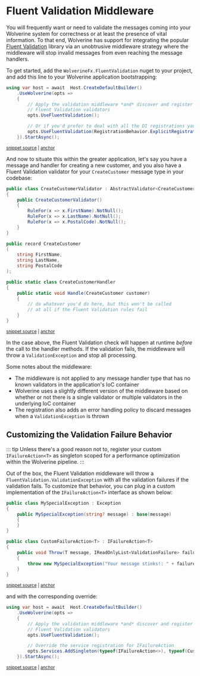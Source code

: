 # Fluent Validation Middleware

You will frequently want or need to validate the messages coming into your Wolverine system for correctness
or at least the presence of vital information. To that end, Wolverine has support for integrating the
popular [Fluent Validation](https://docs.fluentvalidation.net/en/latest/) library via an unobtrusive middleware strategy
where the middleware will stop invalid messages from even reaching the message handlers.

To get started, add the `WolverineFx.FluentValidation` nuget to your project, and add this line
to your Wolverine application bootstrapping:

<!-- snippet: sample_bootstrap_with_fluent_validation -->
<a id='snippet-sample_bootstrap_with_fluent_validation'></a>
```cs
using var host = await  Host.CreateDefaultBuilder()
    .UseWolverine(opts =>
    {
        // Apply the validation middleware *and* discover and register
        // Fluent Validation validators
        opts.UseFluentValidation();

        // Or if you'd prefer to deal with all the DI registrations yourself
        opts.UseFluentValidation(RegistrationBehavior.ExplicitRegistration);
    }).StartAsync();
```
<sup><a href='https://github.com/JasperFx/wolverine/blob/main/src/Extensions/Wolverine.FluentValidation.Tests/Samples.cs#L14-L27' title='Snippet source file'>snippet source</a> | <a href='#snippet-sample_bootstrap_with_fluent_validation' title='Start of snippet'>anchor</a></sup>
<!-- endSnippet -->

And now to situate this within the greater application, let's say you have a message and handler
for creating a new customer, and you also have a Fluent Validation validator for your `CreateCustomer`
message type in your codebase:

<!-- snippet: sample_create_customer -->
<a id='snippet-sample_create_customer'></a>
```cs
public class CreateCustomerValidator : AbstractValidator<CreateCustomer>
{
    public CreateCustomerValidator()
    {
        RuleFor(x => x.FirstName).NotNull();
        RuleFor(x => x.LastName).NotNull();
        RuleFor(x => x.PostalCode).NotNull();
    }
}

public record CreateCustomer
(
    string FirstName, 
    string LastName, 
    string PostalCode
);

public static class CreateCustomerHandler
{
    public static void Handle(CreateCustomer customer)
    {
        // do whatever you'd do here, but this won't be called
        // at all if the Fluent Validation rules fail
    }
}
```
<sup><a href='https://github.com/JasperFx/wolverine/blob/main/src/Extensions/Wolverine.FluentValidation.Tests/Samples.cs#L70-L98' title='Snippet source file'>snippet source</a> | <a href='#snippet-sample_create_customer' title='Start of snippet'>anchor</a></sup>
<!-- endSnippet -->

In the case above, the Fluent Validation check will happen at runtime *before* the call to the handler methods. If 
the validation fails, the middleware will throw a `ValidationException` and stop all processing.

Some notes about the middleware:

* The middleware is not applied to any message handler type that has no known validators in the application's IoC container
* Wolverine uses a slightly different version of the middleware based on whether or not there is a single validator or multiple
  validators in the underlying IoC container
* The registration also adds an error handling policy to discard messages when a `ValidationException` is thrown

## Customizing the Validation Failure Behavior

::: tip
Unless there's a good reason not to, register your custom `IFailureAction<T>` as singleton scoped
for a performance optimization within the Wolverine pipeline.
:::

Out of the box, the Fluent Validation middleware will throw a `FluentValidation.ValidationException`
with all the validation failures if the validation fails. To customize that behavior, you can plug
in a custom implementation of the `IFailureAction<T>` interface as shown below:

<!-- snippet: sample_customizing_fluent_validation_failure_actions -->
<a id='snippet-sample_customizing_fluent_validation_failure_actions'></a>
```cs
public class MySpecialException : Exception
{
    public MySpecialException(string? message) : base(message)
    {
    }
}

public class CustomFailureAction<T> : IFailureAction<T>
{
    public void Throw(T message, IReadOnlyList<ValidationFailure> failures)
    {
        throw new MySpecialException("Your message stinks!: " + failures.Select(x => x.ErrorMessage).Join(", "));
    }
}
```
<sup><a href='https://github.com/JasperFx/wolverine/blob/main/src/Extensions/Wolverine.FluentValidation.Tests/Samples.cs#L50-L67' title='Snippet source file'>snippet source</a> | <a href='#snippet-sample_customizing_fluent_validation_failure_actions' title='Start of snippet'>anchor</a></sup>
<!-- endSnippet -->

and with the corresponding override:

<!-- snippet: sample_bootstrap_with_fluent_validation_and_custom_failure_condition -->
<a id='snippet-sample_bootstrap_with_fluent_validation_and_custom_failure_condition'></a>
```cs
using var host = await  Host.CreateDefaultBuilder()
    .UseWolverine(opts =>
    {
        // Apply the validation middleware *and* discover and register
        // Fluent Validation validators
        opts.UseFluentValidation();

        // Override the service registration for IFailureAction
        opts.Services.AddSingleton(typeof(IFailureAction<>), typeof(CustomFailureAction<>));
    }).StartAsync();
```
<sup><a href='https://github.com/JasperFx/wolverine/blob/main/src/Extensions/Wolverine.FluentValidation.Tests/Samples.cs#L33-L46' title='Snippet source file'>snippet source</a> | <a href='#snippet-sample_bootstrap_with_fluent_validation_and_custom_failure_condition' title='Start of snippet'>anchor</a></sup>
<!-- endSnippet -->
